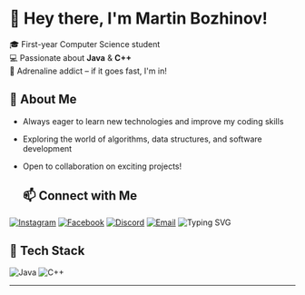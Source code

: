 # 👋 Hey there, I'm Martin Bozhinov!

🎓 First-year Computer Science student  
💻 Passionate about **Java** & **C++**  
🎢 Adrenaline addict – if it goes fast, I'm in!  

## 🚀 About Me
- Always eager to learn new technologies and improve my coding skills  
- Exploring the world of algorithms, data structures, and software development  
- Open to collaboration on exciting projects!

  ## 📫 Connect with Me

[![Instagram](https://img.shields.io/badge/Instagram-E4405F?style=for-the-badge&logo=instagram&logoColor=white)](https://www.instagram.com/bojinov15)
[![Facebook](https://img.shields.io/badge/Facebook-1877F2?style=for-the-badge&logo=facebook&logoColor=white)](https://www.facebook.com/MartinBozhinov)
[![Discord](https://img.shields.io/badge/Discord-5865F2?style=for-the-badge&logo=discord&logoColor=white)](https://discord.com/users/MarTo#9442)
[![Email](https://img.shields.io/badge/Email-D14836?style=for-the-badge&logo=gmail&logoColor=white)](mailto:martibozhinov7@gmail.com)
![Typing SVG](https://readme-typing-svg.demolab.com?font=Fira+Code&pause=1000&color=36BCF7&width=500&lines=Follow+me+on+Instagram!;Let's+connect+on+Facebook!;Join+me+on+Discord!;Email+me+anytime!)


## 🔧 Tech Stack
![Java](https://img.shields.io/badge/Java-ED8B00?style=for-the-badge&logo=java&logoColor=white)
![C++](https://img.shields.io/badge/C++-00599C?style=for-the-badge&logo=cplusplus&logoColor=white)

---
